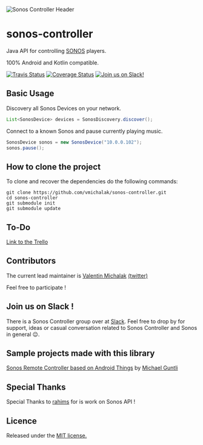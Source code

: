 ![Sonos Controller Header](http://blog.vmichalak.com/wp-content/uploads/2017/01/SONOS_controller_header.png)

# sonos-controller
Java API for controlling [SONOS](http://www.sonos.com/) players.

100% Android and Kotlin compatible.

[![Travis Status](https://img.shields.io/travis/vmichalak/sonos-controller.svg)](https://travis-ci.org/vmichalak/sonos-controller)
[![Coverage Status](https://coveralls.io/repos/github/vmichalak/sonos-controller/badge.svg?branch=master)](https://coveralls.io/github/vmichalak/sonos-controller?branch=master)
[![Join us on Slack!](https://img.shields.io/badge/slack-sonoscontroller-lightgrey.svg)](https://join.slack.com/t/sonoscontroller/shared_invite/enQtMjYwMTQwMzc4ODE3LTQyMmZkMDFlNTQxNjJiZTJmOTZmZjljZmYzYmQxNmM1OTBkMTgyNzFlM2NiZmNjZjA4OWYxY2MxNTAyNTBmN2I)

## Basic Usage

Discovery all Sonos Devices on your network.

```java
List<SonosDevice> devices = SonosDiscovery.discover();
```


Connect to a known Sonos and pause currently playing music.

```java
SonosDevice sonos = new SonosDevice("10.0.0.102");
sonos.pause();
```

## How to clone the project

To clone and recover the dependencies do the following commands:
```
git clone https://github.com/vmichalak/sonos-controller.git
cd sonos-controller
git submodule init
git submodule update
```

## To-Do

[Link to the Trello](https://trello.com/b/0r87xvWy/sonos-controller)

## Contributors

The current lead maintainer is [Valentin Michalak](https://github.com/vmichalak) [(twitter)](https://twitter.com/valmichalak)

Feel free to participate !

## Join us on Slack !

There is a Sonos Controller group over at [Slack](https://join.slack.com/t/sonoscontroller/shared_invite/enQtMjYwMTQwMzc4ODE3LTQyMmZkMDFlNTQxNjJiZTJmOTZmZjljZmYzYmQxNmM1OTBkMTgyNzFlM2NiZmNjZjA4OWYxY2MxNTAyNTBmN2I). Feel free to drop by for support, ideas or casual conversation related to Sonos Controller and Sonos in general :wink:.

## Sample projects made with this library

[Sonos Remote Controller based on Android Things](https://www.hackster.io/mguntli/sonos-remote-things-e94011) by [Michael Guntli](https://github.com/mguntli)

## Special Thanks

Special Thanks to [rahims](https://github.com/rahims) for is work on Sonos API ! 

## Licence

Released under the [MIT license.](https://github.com/vmichalak/sonos-controller/blob/master/LICENCE.md)
